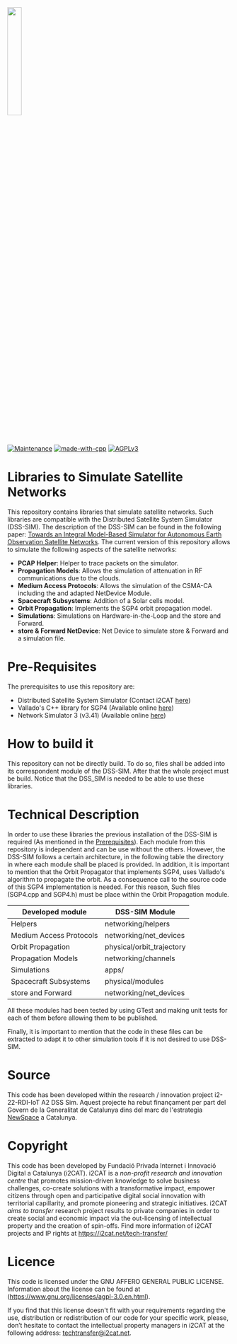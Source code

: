 <img src="https://wikifab.org/images/b/b6/Group-i2CAT_logo-color-alta.jpg" width=25% height=25%>

[![Maintenance](https://img.shields.io/badge/Status-Maintained-green.svg)]()
[![made-with-cpp](https://img.shields.io/badge/Made%20with-C%2B%2B-blue)](https://isocpp.org/)
[![AGPLv3](https://img.shields.io/badge/License-AGPLv3-blue.svg)](https://www.gnu.org/licenses/agpl-3.0.en.html)


# Libraries to Simulate Satellite Networks
This repository contains libraries that simulate satellite networks. Such libraries are compatible with the Distributed Satellite System Simulator (DSS-SIM). The description of the DSS-SIM can be found in the following paper: [Towards an Integral Model-Based Simulator for Autonomous Earth Observation Satellite Networks](https://ieeexplore.ieee.org/abstract/document/8517811). The current version of this repository allows to simulate the following aspects of the satellite networks:
* **PCAP Helper**: Helper to trace packets on the simulator.
* **Propagation Models**: Allows the simulation of attenuation in RF communications due to the clouds.
* **Medium Access Protocols**: Allows the simulation of the CSMA-CA including the and adapted NetDevice Module.
* **Spacecraft Subsystems**: Addition of a Solar cells model.
* **Orbit Propagation**: Implements the SGP4 orbit propagation model.
* **Simulations**: Simulations on Hardware-in-the-Loop and the store and Forward.
* **store & Forward NetDevice**: Net Device to simulate store & Forward and a simulation file.

# Pre-Requisites
The prerequisites to use this repository are:
* Distributed Satellite System Simulator (Contact i2CAT [here](https://i2cat.net/contact/))
* Vallado's C++ library for SGP4 (Available online [here](https://github.com/Spacecraft-Code/Vallado/tree/master/cpp/SGP4/SGP4))
* Network Simulator 3 (v3.41) (Available online [here](https://www.nsnam.org/releases/ns-3-41/))

# How to build it
This repository can not be directly build. To do so, files shall be added into its correspondent module of the DSS-SIM. After that the whole project must be build. Notice that the DSS_SIM is needed to be able to use these libraries.

# Technical Description
In order to use these libraries the previous installation of the DSS-SIM is required (As mentioned in the [Prerequisites](#pre-requisites)). Each module from this repository is independent and can be use without the others. However, the DSS-SIM follows a certain architecture, in the following table the directory in where each module shall be placed is provided. In addition, it is important to mention that the Orbit Propagator that implements SGP4, uses Vallado's algorithm to propagate the orbit. As a consequence call to the source code of this SGP4 implementation is needed. For this reason, Such files (SGP4.cpp and SGP4.h) must be place within the Orbit Propagation module.

|Developed module          |DSS-SIM Module            |
|--------------------------|--------------------------|
|Helpers                   |networking/helpers        |
|Medium Access Protocols   |networking/net_devices    |
|Orbit Propagation         |physical/orbit_trajectory |
|Propagation Models        |networking/channels       |
|Simulations               |apps/                     |
|Spacecraft Subsystems     |physical/modules          |
|store and Forward          |networking/net_devices    |


All these modules had been tested by using GTest and making unit tests for each of them before allowing them to be published.

Finally, it is important to mention that the code in these files can be extracted to adapt it to other simulation tools if it is not desired to use DSS-SIM.

# Source
This code has been developed within the research / innovation project i2-22-RDI-IoT A2 DSS Sim. 
Aquest projecte ha rebut finançament per part del Govern de la Generalitat de Catalunya dins del marc de l'estrategia [NewSpace](https://www.accio.gencat.cat/ca/serveis/banc-coneixement/cercador/BancConeixement/new_space_a_catalunya) a Catalunya.

# Copyright
This code has been developed by Fundació Privada Internet i Innovació Digital a Catalunya (i2CAT). i2CAT is a *non-profit research and innovation centre* that  promotes mission-driven knowledge to solve business challenges, co-create solutions with a transformative impact, empower citizens through open and participative digital social innovation with territorial capillarity, and promote pioneering and strategic initiatives. i2CAT *aims to transfer* research project results to private companies in order to create social and economic impact via the out-licensing of intellectual property and the creation of spin-offs.
Find more information of i2CAT projects and IP rights at https://i2cat.net/tech-transfer/

# Licence
This code is licensed under the GNU AFFERO GENERAL PUBLIC LICENSE. Information about the license can be found at (https://www.gnu.org/licenses/agpl-3.0.en.html).

If you find that this license doesn't fit with your requirements regarding the use, distribution or redistribution of our code for your specific work, please, don’t hesitate to contact the intellectual property managers in i2CAT at the following address: techtransfer@i2cat.net.